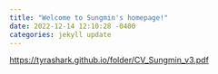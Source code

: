 ```yaml
---
title: "Welcome to Sungmin's homepage!"
date: 2022-12-14 12:10:28 -0400
categories: jekyll update
---
```



https://tyrashark.github.io/folder/CV_Sungmin_v3.pdf
